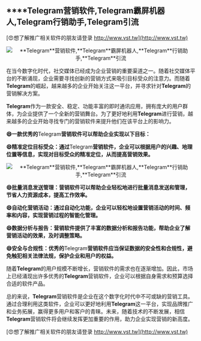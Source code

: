 ## ****Telegram**营销软件,**Telegram**霸屏机器人,**Telegram**行销助手,**Telegram**引流**

[😍想了解推广相关软件的朋友请登录 http://www.vst.tw](http://www.vst.tw)

 <center><img src="https://vst.tw/MP4/tuiguang/png/4.png" alt="**Telegram**营销软件,**Telegram**霸屏机器人,**Telegram**行销助手,**Telegram**引流"></center>

在当今数字化时代，社交媒体已经成为企业营销的重要渠道之一。随着社交媒体平台的不断涌现，企业需要寻找创新的营销方式来吸引目标受众的注意力。而随着**Telegram**的崛起，越来越多的企业开始关注这一平台，并寻求针对**Telegram**的营销解决方案。

**Telegram**作为一款安全、稳定、功能丰富的即时通讯应用，拥有庞大的用户群体，为企业提供了一个全新的营销舞台。为了更好地利用**Telegram**进行营销，越来越多的企业开始寻找专门的营销软件来提升他们在该平台上的影响力。

**😄一款优秀的**Telegram**营销软件可以帮助企业实现以下目标：**

**😄精准定位目标受众：通过**Telegram**营销软件，企业可以根据用户的兴趣、地理位置等信息，实现对目标受众的精准定位，从而提高营销效果。**

 <center><img src="https://vst.tw/MP4/tuiguang/png/7.png" alt="**Telegram**营销软件,**Telegram**霸屏机器人,**Telegram**行销助手,**Telegram**引流"></center>

**😄批量消息发送管理：营销软件可以帮助企业轻松地进行批量消息发送和管理，节省人力资源成本，提高工作效率。**

**😄自动化营销活动：通过自动化功能，企业可以轻松地设置营销活动的时间、频率和内容，实现营销过程的智能化管理。**

**😄数据分析与报告：营销软件提供了丰富的数据分析和报告功能，帮助企业了解营销活动的效果，及时调整策略。**

**😄安全与合规性：优秀的**Telegram**营销软件应当保证数据的安全性和合规性，避免触犯相关法律法规，保护企业和用户的权益。**

随着**Telegram**的用户规模不断增长，营销软件的需求也在逐渐增加。因此，市场上已经涌现出许多优秀的**Telegram**营销软件，企业可以根据自身需求和预算选择合适的软件产品。

总的来说，**Telegram**营销软件是企业在这个数字化时代中不可或缺的营销工具。通过合理利用这类软件，企业可以更好地利用**Telegram**这一平台，实现品牌推广和业务拓展，赢得更多用户和客户的青睐。未来，随着技术的不断发展，相信**Telegram**营销软件将会继续发挥更加重要的作用，助力企业实现营销的新高度。

[😍想了解推广相关软件的朋友请登录 http://www.vst.tw](http://www.vst.tw)



